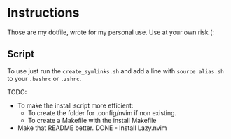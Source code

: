 # Instructions
Those are my dotfile, wrote for my personal use. Use at your own risk (:

## Script
To use just run the `create_symlinks.sh` and add a line with `source alias.sh` to your `.bashrc` or `.zshrc`.

TODO:
- To make the install script more efficient:
    - To create the folder for .config/nvim if non existing.
    - To create a Makefile with the install Makefile
- Make that README better.
DONE - Install Lazy.nvim

